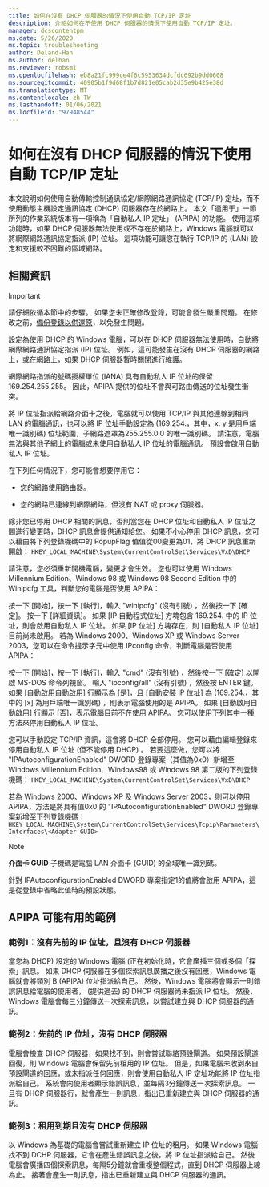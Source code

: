 ```yaml
---
title: 如何在沒有 DHCP 伺服器的情況下使用自動 TCP/IP 定址
description: 介紹如何在不使用 DHCP 伺服器的情況下使用自動 TCP/IP 定址。
manager: dcscontentpm
ms.date: 5/26/2020
ms.topic: troubleshooting
author: Deland-Han
ms.author: delhan
ms.reviewer: robsmi
ms.openlocfilehash: eb8a21fc999ce4f6c5953634dcfdc692b9dd0608
ms.sourcegitcommit: 40905b1f9d68f1b7d821e05cab2d35e9b425e38d
ms.translationtype: MT
ms.contentlocale: zh-TW
ms.lasthandoff: 01/06/2021
ms.locfileid: "97948544"
---
```

# <a name="how-to-use-automatic-tcpip-addressing-without-a-dhcp-server"></a>如何在沒有 DHCP 伺服器的情況下使用自動 TCP/IP 定址

本文說明如何使用自動傳輸控制通訊協定/網際網路通訊協定 (TCP/IP) 定址，而不使用動態主機設定通訊協定 (DHCP) 伺服器存在於網路上。 本文「適用于」一節所列的作業系統版本有一項稱為「自動私人 IP 定址」 (APIPA) 的功能。 使用這項功能時，如果 DHCP 伺服器無法使用或不存在於網路上，Windows 電腦就可以將網際網路通訊協定指派 (IP) 位址。 這項功能可讓您在執行 TCP/IP 的 (LAN) 設定和支援較不困難的區域網路。

## <a name="more-information"></a>相關資訊

> [!IMPORTANT]
> 請仔細依循本節中的步驟。 如果您未正確修改登錄，可能會發生嚴重問題。 在修改之前，[備份登錄以供還原](https://support.microsoft.com/help/322756)，以免發生問題。

設定為使用 DHCP 的 Windows 電腦，可以在 DHCP 伺服器無法使用時，自動將網際網路通訊協定指派 (IP) 位址。 例如，這可能發生在沒有 DHCP 伺服器的網路上，或在網路上，如果 DHCP 伺服器暫時關閉進行維護。

網際網路指派的號碼授權單位 (IANA) 具有自動私人 IP 位址的保留169.254.255.255。 因此，APIPA 提供的位址不會與可路由傳送的位址發生衝突。

將 IP 位址指派給網路介面卡之後，電腦就可以使用 TCP/IP 與其他連線到相同 LAN 的電腦通訊，也可以將 IP 位址手動設定為 (169.254.，其中，x. y 是用戶端唯一識別碼) 位址範圍，子網路遮罩為255.255.0.0 的唯一識別碼。 請注意，電腦無法與其他子網上的電腦或未使用自動私人 IP 位址的電腦通訊。 預設會啟用自動私人 IP 位址。

在下列任何情況下，您可能會想要停用它：

- 您的網路使用路由器。

- 您的網路已連線到網際網路，但沒有 NAT 或 proxy 伺服器。

除非您已停用 DHCP 相關的訊息，否則當您在 DHCP 位址和自動私人 IP 位址之間進行變更時，DHCP 訊息會提供通知給您。 如果不小心停用 DHCP 訊息，您可以藉由將下列登錄機碼中的 PopupFlag 值值從00變更為01，將 DHCP 訊息重新開啟： `HKEY_LOCAL_MACHINE\System\CurrentControlSet\Services\VxD\DHCP`

請注意，您必須重新開機電腦，變更才會生效。 您也可以使用 Windows Millennium Edition、Windows 98 或 Windows 98 Second Edition 中的 Winipcfg 工具，判斷您的電腦是否使用 APIPA：

按一下 [開始]，按一下 [執行]，輸入 "winipcfg" (沒有引號) ，然後按一下 [確定]。 按一下 [詳細資訊]。 如果 [IP 自動程式位址] 方塊包含 169.254. 中的 IP 位址，則會啟用自動私人 IP 位址。 如果 [IP 位址] 方塊存在，則 [自動私人 IP 位址] 目前尚未啟用。
若為 Windows 2000、Windows XP 或 Windows Server 2003，您可以在命令提示字元中使用 IPconfig 命令，判斷電腦是否使用 APIPA：

按一下 [開始]，按一下 [執行]，輸入 "cmd" (沒有引號) ，然後按一下 [確定] 以開啟 MS-DOS 命令列視窗。 輸入 "ipconfig/all" (沒有引號) ，然後按 ENTER 鍵。 如果 [自動啟用自動啟用] 行顯示為 [是]，且 [自動安裝 IP 位址] 為 (169.254.，其中的 [x] 為用戶端唯一識別碼) ，則表示電腦使用的是 APIPA。 如果 [自動啟用自動啟用] 行顯示 [否]，表示電腦目前不在使用 APIPA。
您可以使用下列其中一種方法來停用自動私人 IP 位址。

您可以手動設定 TCP/IP 資訊，這會將 DHCP 全部停用。 您可以藉由編輯登錄來停用自動私人 IP 位址 (但不能停用 DHCP) 。 若要這麼做，您可以將 "IPAutoconfigurationEnabled" DWORD 登錄專案（其值為0x0）新增至 Windows Millennium Edition、Windows98 或 Windows 98 第二版的下列登錄機碼：  `HKEY_LOCAL_MACHINE\System\CurrentControlSet\Services\VxD\DHCP`

若為 Windows 2000、Windows XP 及 Windows Server 2003，則可以停用 APIPA，方法是將具有值0x0 的 "IPAutoconfigurationEnabled" DWORD 登錄專案新增至下列登錄機碼： `HKEY_LOCAL_MACHINE\System\CurrentControlSet\Services\Tcpip\Parameters\Interfaces\<Adapter GUID>`
> [!NOTE]
> **介面卡 GUID** 子機碼是電腦 LAN 介面卡 (GUID) 的全域唯一識別碼。

針對 IPAutoconfigurationEnabled DWORD 專案指定1的值將會啟用 APIPA，這是從登錄中省略此值時的預設狀態。

## <a name="examples-of-where-apipa-may-be-useful"></a>APIPA 可能有用的範例

### <a name="example-1-no-previous-ip-address-and-no-dhcp-server"></a>範例1：沒有先前的 IP 位址，且沒有 DHCP 伺服器

當您為 DHCP) 設定的 Windows 電腦 (正在初始化時，它會廣播三個或多個「探索」訊息。 如果 DHCP 伺服器在多個探索訊息廣播之後沒有回應，Windows 電腦就會將類別 B (APIPA) 位址指派給自己。 然後，Windows 電腦將會顯示一則錯誤訊息給電腦的使用者， (提供過去) 的 DHCP 伺服器尚未指派 IP 位址。 然後，Windows 電腦會每三分鐘傳送一次探索訊息，以嘗試建立與 DHCP 伺服器的通訊。

### <a name="example-2-previous-ip-address-and-no-dhcp-server"></a>範例2：先前的 IP 位址，沒有 DHCP 伺服器

電腦會檢查 DHCP 伺服器，如果找不到，則會嘗試聯絡預設閘道。 如果預設閘道回復，則 Windows 電腦會保留先前租用的 IP 位址。 但是，如果電腦未收到來自預設閘道的回應，或未指派任何回應，則會使用自動私人 IP 定址功能將 IP 位址指派給自己。 系統會向使用者顯示錯誤訊息，並每隔3分鐘傳送一次探索訊息。 一旦有 DHCP 伺服器行，就會產生一則訊息，指出已重新建立與 DHCP 伺服器的通訊。

### <a name="example-3-lease-expires-and-no-dhcp-server"></a>範例3：租用到期且沒有 DHCP 伺服器

以 Windows 為基礎的電腦會嘗試重新建立 IP 位址的租用。 如果 Windows 電腦找不到 DCHP 伺服器，它會在產生錯誤訊息之後，將 IP 位址指派給自己。 然後電腦會廣播四個探索訊息，每隔5分鐘就會重複整個程式，直到 DHCP 伺服器上線為止。 接著會產生一則訊息，指出已重新建立與 DHCP 伺服器的通訊。
